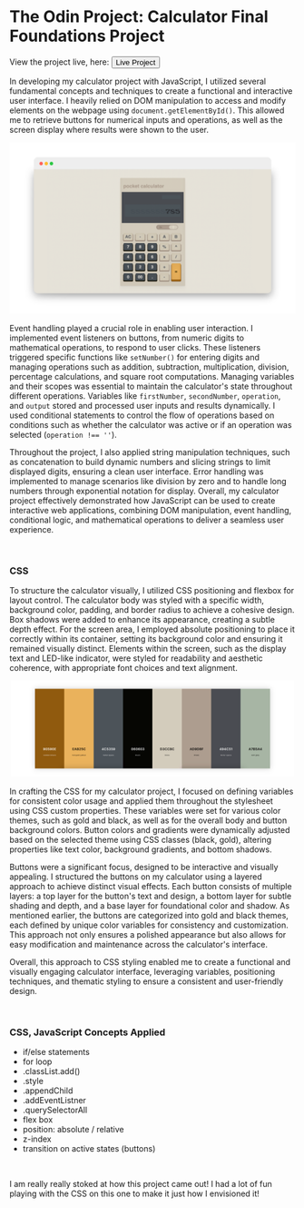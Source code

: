 # The Odin Project: Calculator Final Foundations Project


<p>
  View the project live, here:
  <button src="https://cjkowalski.github.io/calculator/">Live Project</button>
</p>


In developing my calculator project with JavaScript, I utilized several fundamental concepts and techniques to create a functional and interactive user interface. I heavily relied on DOM manipulation to access and modify elements on the webpage using `document.getElementById()`. This allowed me to retrieve buttons for numerical inputs and operations, as well as the screen display where results were shown to the user.

<p align=center>
  <img src="./images/github-screenshot-template-calculator.png" width=700> 
</p>




Event handling played a crucial role in enabling user interaction. I implemented event listeners on buttons, from numeric digits to mathematical operations, to respond to user clicks. These listeners triggered specific functions like `setNumber()` for entering digits and managing operations such as addition, subtraction, multiplication, division, percentage calculations, and square root computations. Managing variables and their scopes was essential to maintain the calculator's state throughout different operations. Variables like `firstNumber`, `secondNumber`, `operation`, and `output` stored and processed user inputs and results dynamically. I used conditional statements to control the flow of operations based on conditions such as whether the calculator was active or if an operation was selected (`operation !== ''`).

Throughout the project, I also applied string manipulation techniques, such as concatenation to build dynamic numbers and slicing strings to limit displayed digits, ensuring a clean user interface. Error handling was implemented to manage scenarios like division by zero and to handle long numbers through exponential notation for display. Overall, my calculator project effectively demonstrated how JavaScript can be used to create interactive web applications, combining DOM manipulation, event handling, conditional logic, and mathematical operations to deliver a seamless user experience.

<br>

### CSS

To structure the calculator visually, I utilized CSS positioning and flexbox for layout control. The calculator body was styled with a specific width, background color, padding, and border radius to achieve a cohesive design. Box shadows were added to enhance its appearance, creating a subtle depth effect. For the screen area, I employed absolute positioning to place it correctly within its container, setting its background color and ensuring it remained visually distinct. Elements within the screen, such as the display text and LED-like indicator, were styled for readability and aesthetic coherence, with appropriate font choices and text alignment.

<p align=center>
  <img src="./images/github-screenshot-colors.png" width=500>
</p>

In crafting the CSS for my calculator project, I focused on defining variables for consistent color usage and applied them throughout the stylesheet using CSS custom properties. These variables were set for various color themes, such as gold and black, as well as for the overall body and button background colors. Button colors and gradients were dynamically adjusted based on the selected theme using CSS classes (black, gold), altering properties like text color, background gradients, and bottom shadows.


Buttons were a significant focus, designed to be interactive and visually appealing. I structured the buttons on my calculator using a layered approach to achieve distinct visual effects. Each button consists of multiple layers: a top layer for the button's text and design, a bottom layer for subtle shading and depth, and a base layer for foundational color and shadow. As mentioned earlier, the buttons are categorized into gold and black themes, each defined by unique color variables for consistency and customization. This approach not only ensures a polished appearance but also allows for easy modification and maintenance across the calculator's interface.

Overall, this approach to CSS styling enabled me to create a functional and visually engaging calculator interface, leveraging variables, positioning techniques, and thematic styling to ensure a consistent and user-friendly design.


<br>

<h3>CSS, JavaScript Concepts Applied</h3>

- if/else statements
- for loop
- .classList.add()
- .style
- .appendChild
- .addEventListner
- .querySelectorAll  
- flex box
- position: absolute / relative
- z-index
- transition on active states (buttons)


<br>

I am really really stoked at how this project came out! I had a lot of fun playing with the CSS on this one to make it just how I envisioned it!